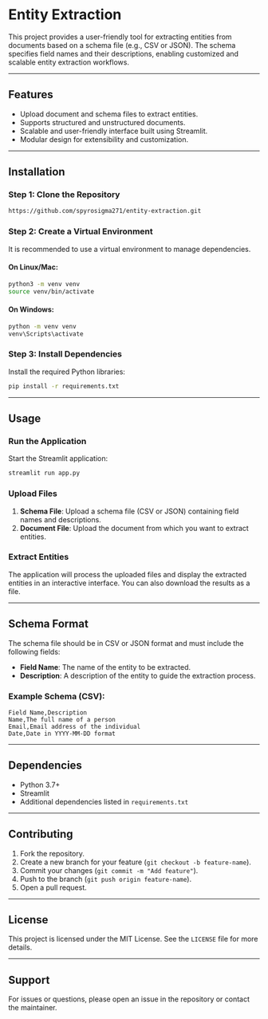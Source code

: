 # Entity Extraction

This project provides a user-friendly tool for extracting entities from documents based on a schema file (e.g., CSV or JSON). The schema specifies field names and their descriptions, enabling customized and scalable entity extraction workflows.

---

## Features
- Upload document and schema files to extract entities.
- Supports structured and unstructured documents.
- Scalable and user-friendly interface built using Streamlit.
- Modular design for extensibility and customization.

---

## Installation

### Step 1: Clone the Repository
```bash
https://github.com/spyrosigma271/entity-extraction.git
```

### Step 2: Create a Virtual Environment

It is recommended to use a virtual environment to manage dependencies.

#### On Linux/Mac:
```bash
python3 -m venv venv
source venv/bin/activate
```

#### On Windows:
```bash
python -m venv venv
venv\Scripts\activate
```

### Step 3: Install Dependencies

Install the required Python libraries:
```bash
pip install -r requirements.txt
```

---

## Usage

### Run the Application
Start the Streamlit application:
```bash
streamlit run app.py
```

### Upload Files
1. **Schema File**: Upload a schema file (CSV or JSON) containing field names and descriptions.
2. **Document File**: Upload the document from which you want to extract entities.

### Extract Entities
The application will process the uploaded files and display the extracted entities in an interactive interface. You can also download the results as a file.

---

## Schema Format
The schema file should be in CSV or JSON format and must include the following fields:
- **Field Name**: The name of the entity to be extracted.
- **Description**: A description of the entity to guide the extraction process.

### Example Schema (CSV):
```csv
Field Name,Description
Name,The full name of a person
Email,Email address of the individual
Date,Date in YYYY-MM-DD format
```

---

## Dependencies
- Python 3.7+
- Streamlit
- Additional dependencies listed in `requirements.txt`

---

## Contributing
1. Fork the repository.
2. Create a new branch for your feature (`git checkout -b feature-name`).
3. Commit your changes (`git commit -m "Add feature"`).
4. Push to the branch (`git push origin feature-name`).
5. Open a pull request.

---

## License
This project is licensed under the MIT License. See the `LICENSE` file for more details.

---

## Support
For issues or questions, please open an issue in the repository or contact the maintainer.

